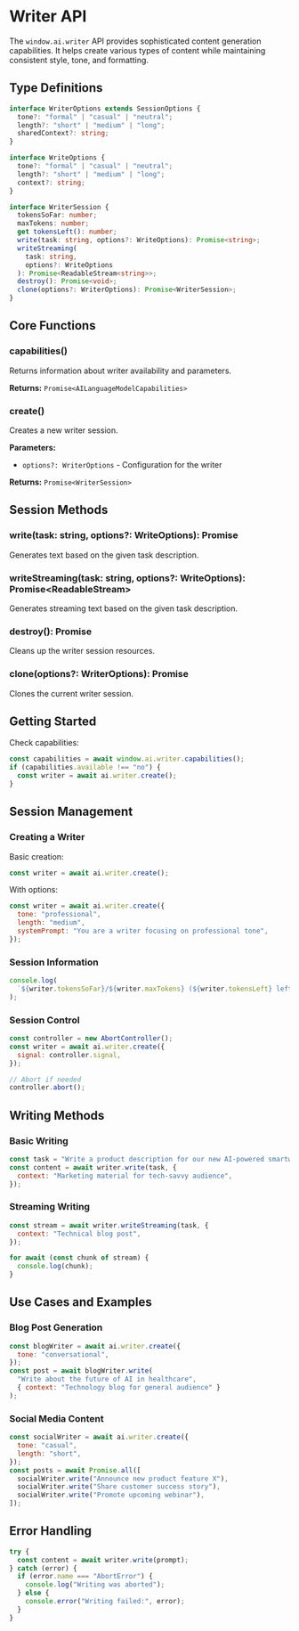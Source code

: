 # Writer API

The `window.ai.writer` API provides sophisticated content generation capabilities. It helps create various types of content while maintaining consistent style, tone, and formatting.

## Type Definitions

```typescript
interface WriterOptions extends SessionOptions {
  tone?: "formal" | "casual" | "neutral";
  length?: "short" | "medium" | "long";
  sharedContext?: string;
}

interface WriteOptions {
  tone?: "formal" | "casual" | "neutral";
  length?: "short" | "medium" | "long";
  context?: string;
}

interface WriterSession {
  tokensSoFar: number;
  maxTokens: number;
  get tokensLeft(): number;
  write(task: string, options?: WriteOptions): Promise<string>;
  writeStreaming(
    task: string,
    options?: WriteOptions
  ): Promise<ReadableStream<string>>;
  destroy(): Promise<void>;
  clone(options?: WriterOptions): Promise<WriterSession>;
}
```

## Core Functions

### capabilities()

Returns information about writer availability and parameters.

**Returns:** `Promise<AILanguageModelCapabilities>`

### create()

Creates a new writer session.

**Parameters:**

- `options?: WriterOptions` - Configuration for the writer

**Returns:** `Promise<WriterSession>`

## Session Methods

### write(task: string, options?: WriteOptions): Promise<string>

Generates text based on the given task description.

### writeStreaming(task: string, options?: WriteOptions): Promise<ReadableStream<string>>

Generates streaming text based on the given task description.

### destroy(): Promise<void>

Cleans up the writer session resources.

### clone(options?: WriterOptions): Promise<WriterSession>

Clones the current writer session.

## Getting Started

Check capabilities:

```javascript
const capabilities = await window.ai.writer.capabilities();
if (capabilities.available !== "no") {
  const writer = await ai.writer.create();
}
```

## Session Management

### Creating a Writer

Basic creation:

```javascript
const writer = await ai.writer.create();
```

With options:

```javascript
const writer = await ai.writer.create({
  tone: "professional",
  length: "medium",
  systemPrompt: "You are a writer focusing on professional tone",
});
```

### Session Information

```javascript
console.log(
  `${writer.tokensSoFar}/${writer.maxTokens} (${writer.tokensLeft} left)`
);
```

### Session Control

```javascript
const controller = new AbortController();
const writer = await ai.writer.create({
  signal: controller.signal,
});

// Abort if needed
controller.abort();
```

## Writing Methods

### Basic Writing

```javascript
const task = "Write a product description for our new AI-powered smartwatch";
const content = await writer.write(task, {
  context: "Marketing material for tech-savvy audience",
});
```

### Streaming Writing

```javascript
const stream = await writer.writeStreaming(task, {
  context: "Technical blog post",
});

for await (const chunk of stream) {
  console.log(chunk);
}
```

## Use Cases and Examples

### Blog Post Generation

```javascript
const blogWriter = await ai.writer.create({
  tone: "conversational",
});
const post = await blogWriter.write(
  "Write about the future of AI in healthcare",
  { context: "Technology blog for general audience" }
);
```

### Social Media Content

```javascript
const socialWriter = await ai.writer.create({
  tone: "casual",
  length: "short",
});
const posts = await Promise.all([
  socialWriter.write("Announce new product feature X"),
  socialWriter.write("Share customer success story"),
  socialWriter.write("Promote upcoming webinar"),
]);
```

## Error Handling

```javascript
try {
  const content = await writer.write(prompt);
} catch (error) {
  if (error.name === "AbortError") {
    console.log("Writing was aborted");
  } else {
    console.error("Writing failed:", error);
  }
}
```
